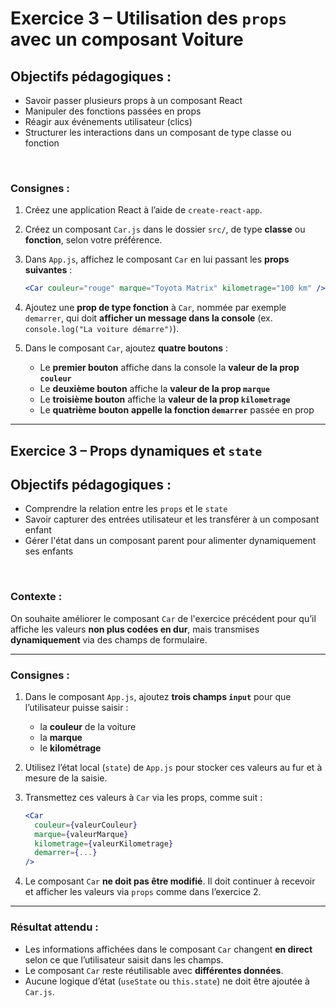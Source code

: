 # Exercice 3 – Utilisation des `props` avec un composant Voiture

## Objectifs pédagogiques :

* Savoir passer plusieurs props à un composant React
* Manipuler des fonctions passées en props
* Réagir aux événements utilisateur (clics)
* Structurer les interactions dans un composant de type classe ou fonction

<br/>

### Consignes :

1. Créez une application React à l’aide de `create-react-app`.
2. Créez un composant `Car.js` dans le dossier `src/`, de type **classe** ou **fonction**, selon votre préférence.
3. Dans `App.js`, affichez le composant `Car` en lui passant les **props suivantes** :

   ```jsx
   <Car couleur="rouge" marque="Toyota Matrix" kilometrage="100 km" />
   ```
4. Ajoutez une **prop de type fonction** à `Car`, nommée par exemple `demarrer`, qui doit **afficher un message dans la console** (ex. `console.log("La voiture démarre")`).
5. Dans le composant `Car`, ajoutez **quatre boutons** :

   * Le **premier bouton** affiche dans la console la **valeur de la prop `couleur`**
   * Le **deuxième bouton** affiche la **valeur de la prop `marque`**
   * Le **troisième bouton** affiche la **valeur de la prop `kilometrage`**
   * Le **quatrième bouton** **appelle la fonction `demarrer`** passée en prop

---

## Exercice 3 – Props dynamiques et `state`

## Objectifs pédagogiques :

* Comprendre la relation entre les `props` et le `state`
* Savoir capturer des entrées utilisateur et les transférer à un composant enfant
* Gérer l'état dans un composant parent pour alimenter dynamiquement ses enfants

<br/>

### Contexte :

On souhaite améliorer le composant `Car` de l'exercice précédent pour qu’il affiche les valeurs **non plus codées en dur**, mais transmises **dynamiquement** via des champs de formulaire.

---

### Consignes :

1. Dans le composant `App.js`, ajoutez **trois champs `input`** pour que l’utilisateur puisse saisir :

   * la **couleur** de la voiture
   * la **marque**
   * le **kilométrage**

2. Utilisez l’état local (`state`) de `App.js` pour stocker ces valeurs au fur et à mesure de la saisie.

3. Transmettez ces valeurs à `Car` via les props, comme suit :

   ```jsx
   <Car
     couleur={valeurCouleur}
     marque={valeurMarque}
     kilometrage={valeurKilometrage}
     demarrer={...}
   />
   ```

4. Le composant `Car` **ne doit pas être modifié**. Il doit continuer à recevoir et afficher les valeurs via `props` comme dans l’exercice 2.

---

### Résultat attendu :

* Les informations affichées dans le composant `Car` changent **en direct** selon ce que l’utilisateur saisit dans les champs.
* Le composant `Car` reste réutilisable avec **différentes données**.
* Aucune logique d’état (`useState` ou `this.state`) ne doit être ajoutée à `Car.js`.

